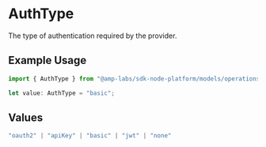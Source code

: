 # AuthType

The type of authentication required by the provider.

## Example Usage

```typescript
import { AuthType } from "@amp-labs/sdk-node-platform/models/operations";

let value: AuthType = "basic";
```

## Values

```typescript
"oauth2" | "apiKey" | "basic" | "jwt" | "none"
```